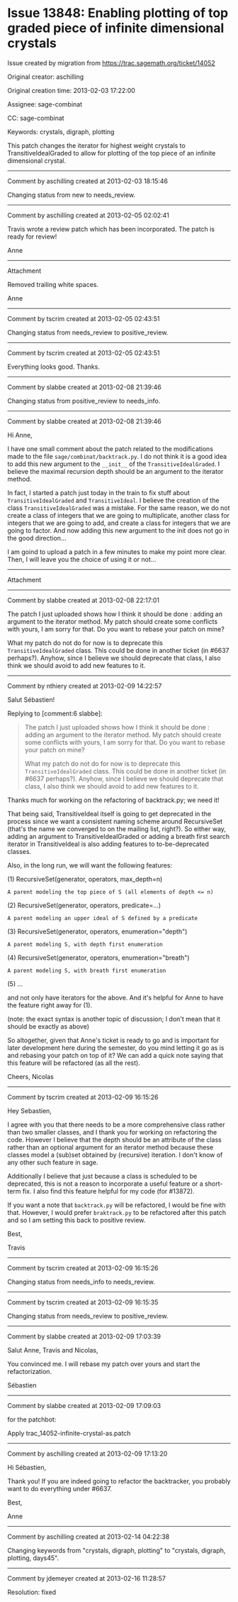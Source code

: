 # Issue 13848: Enabling plotting of top graded piece of infinite dimensional crystals

Issue created by migration from https://trac.sagemath.org/ticket/14052

Original creator: aschilling

Original creation time: 2013-02-03 17:22:00

Assignee: sage-combinat

CC:  sage-combinat

Keywords: crystals, digraph, plotting

This patch changes the iterator for highest weight crystals to TransitiveIdealGraded to allow for plotting of the top piece of an infinite dimensional crystal.


---

Comment by aschilling created at 2013-02-03 18:15:46

Changing status from new to needs_review.


---

Comment by aschilling created at 2013-02-05 02:02:41

Travis wrote a review patch which has been incorporated. The patch is ready for review!

Anne


---

Attachment

Removed trailing white spaces.

Anne


---

Comment by tscrim created at 2013-02-05 02:43:51

Changing status from needs_review to positive_review.


---

Comment by tscrim created at 2013-02-05 02:43:51

Everything looks good. Thanks.


---

Comment by slabbe created at 2013-02-08 21:39:46

Changing status from positive_review to needs_info.


---

Comment by slabbe created at 2013-02-08 21:39:46

Hi Anne,

I have one small comment about the patch related to the modifications made to the file `sage/combinat/backtrack.py`. I do not think it is a good idea to add this new argument to the `__init__` of the `TransitiveIdealGraded`. I believe the maximal recursion depth should be an argument to the iterator method.

In fact, I started a patch just today in the train to fix stuff about `TransitiveIdealGraded` and `TransitiveIdeal`. I believe the creation of the class `TransitiveIdealGraded` was a mistake. For the same reason, we do not create a class of integers that we are going to multiplicate, another class for integers that we are going to add, and create a class for integers that we are going to factor. And now adding this new argument to the init does not go in the good direction...

I am goind to upload a patch in a few minutes to make my point more clear. Then, I will leave you the choice of using it or not...


---

Attachment


---

Comment by slabbe created at 2013-02-08 22:17:01

The patch I just uploaded shows how I think it should be done : adding an argument to the iterator method. My patch should create some conflicts with yours, I am sorry for that. Do you want to rebase your patch on mine?

What my patch do not do for now is to deprecate this `TransitiveIdealGraded` class. This could be done in another ticket (in #6637 perhaps?). Anyhow, since I believe we should deprecate that class, I also think we should avoid to add new features to it.


---

Comment by nthiery created at 2013-02-09 14:22:57

Salut Sébastien!

Replying to [comment:6 slabbe]:
> The patch I just uploaded shows how I think it should be done : adding an argument to the iterator method. My patch should create some conflicts with yours, I am sorry for that. Do you want to rebase your patch on mine?
> 
> What my patch do not do for now is to deprecate this `TransitiveIdealGraded` class. This could be done in another ticket (in #6637 perhaps?). Anyhow, since I believe we should deprecate that class, I also think we should avoid to add new features to it.

Thanks much for working on the refactoring of backtrack.py; we need it!

That being said, TransitiveIdeal itself is going to get deprecated in
the process since we want a consistent naming scheme around
RecursiveSet (that's the name we converged to on the mailing list,
right?). So either way, adding an argument to TransitiveIdealGraded or
adding a breath first search iterator in TransitiveIdeal is also
adding features to to-be-deprecated classes.

Also, in the long run, we will want the following features:

(1) RecursiveSet(generator, operators, max_depth=n)

    A parent modeling the top piece of S (all elements of depth <= n)

(2) RecursiveSet(generator, operators, predicate=...)

    A parent modeling an upper ideal of S defined by a predicate

(3) RecursiveSet(generator, operators, enumeration="depth")

    A parent modeling S, with depth first enumeration

(4) RecursiveSet(generator, operators, enumeration="breath")

    A parent modeling S, with breath first enumeration

(5) ...

and not only have iterators for the above. And it's helpful for Anne
to have the feature right away for (1).

(note: the exact syntax is another topic of discussion; I don't mean
that it should be exactly as above)

So altogether, given that Anne's ticket is ready to go and is
important for later development here during the semester, do you mind
letting it go as is and rebasing your patch on top of it? We can add a
quick note saying that this feature will be refactored (as all the
rest).

Cheers,
				Nicolas


---

Comment by tscrim created at 2013-02-09 16:15:26

Hey Sebastien,

I agree with you that there needs to be a more comprehensive class rather than two smaller classes, and I thank you for working on refactoring the code. However I believe that the depth should be an attribute of the class rather than an optional argument for an iterator method because these classes model a (sub)set obtained by (recursive) iteration. I don't know of any other such feature in sage.

Additionally I believe that just because a class is scheduled to be deprecated, this is not a reason to incorporate a useful feature or a short-term fix. I also find this feature helpful for my code (for #13872).

If you want a note that `backtrack.py` will be refactored, I would be fine with that. However, I would prefer `braktrack.py` to be refactored after this patch and so I am setting this back to positive review.

Best,

Travis


---

Comment by tscrim created at 2013-02-09 16:15:26

Changing status from needs_info to needs_review.


---

Comment by tscrim created at 2013-02-09 16:15:35

Changing status from needs_review to positive_review.


---

Comment by slabbe created at 2013-02-09 17:03:39

Salut Anne, Travis and Nicolas,

You convinced me. I will rebase my patch over yours and start the refactorization.

Sébastien


---

Comment by slabbe created at 2013-02-09 17:09:03

for the patchbot:

Apply trac_14052-infinite-crystal-as.patch


---

Comment by aschilling created at 2013-02-09 17:13:20

Hi Sébastien,

Thank you! If you are indeed going to refactor the backtracker, you probably want to do everything under #6637.

Best,

Anne


---

Comment by aschilling created at 2013-02-14 04:22:38

Changing keywords from "crystals, digraph, plotting" to "crystals, digraph, plotting, days45".


---

Comment by jdemeyer created at 2013-02-16 11:28:57

Resolution: fixed

